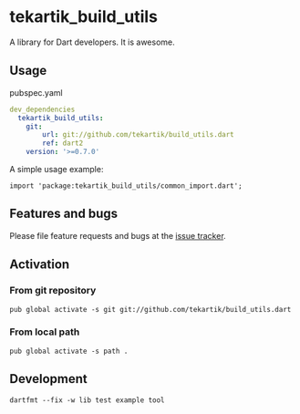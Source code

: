 # tekartik_build_utils

A library for Dart developers. It is awesome.

## Usage

pubspec.yaml

```yaml
dev_dependencies
  tekartik_build_utils:
    git: 
        url: git://github.com/tekartik/build_utils.dart
        ref: dart2
    version: '>=0.7.0'
```
 
A simple usage example:

    import 'package:tekartik_build_utils/common_import.dart';

    

## Features and bugs

Please file feature requests and bugs at the [issue tracker][tracker].

[tracker]: http://example.com/issues/replaceme

## Activation

### From git repository

    pub global activate -s git git://github.com/tekartik/build_utils.dart

### From local path

    pub global activate -s path .
    
## Development

    dartfmt --fix -w lib test example tool
